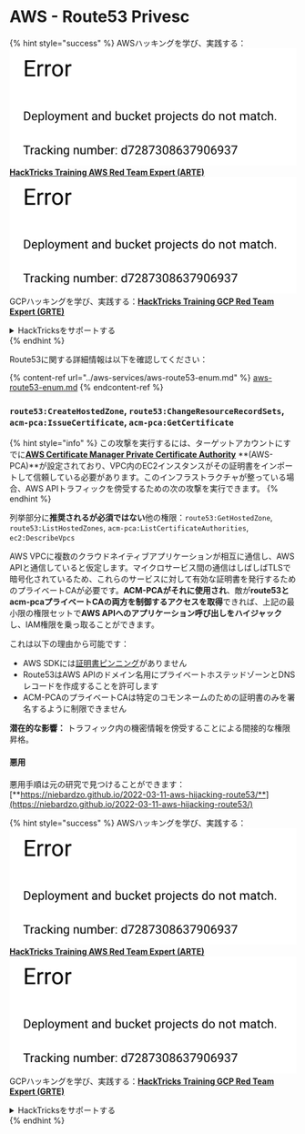 # AWS - Route53 Privesc

{% hint style="success" %}
AWSハッキングを学び、実践する：<img src="../../../.gitbook/assets/image (1) (1).png" alt="" data-size="line">[**HackTricks Training AWS Red Team Expert (ARTE)**](https://training.hacktricks.xyz/courses/arte)<img src="../../../.gitbook/assets/image (1) (1).png" alt="" data-size="line">\
GCPハッキングを学び、実践する：<img src="../../../.gitbook/assets/image (2).png" alt="" data-size="line">[**HackTricks Training GCP Red Team Expert (GRTE)**<img src="../../../.gitbook/assets/image (2).png" alt="" data-size="line">](https://training.hacktricks.xyz/courses/grte)

<details>

<summary>HackTricksをサポートする</summary>

* [**サブスクリプションプラン**](https://github.com/sponsors/carlospolop)を確認してください！
* **💬 [**Discordグループ**](https://discord.gg/hRep4RUj7f)または[**Telegramグループ**](https://t.me/peass)に参加するか、**Twitter** 🐦 [**@hacktricks\_live**](https://twitter.com/hacktricks\_live)**をフォローしてください。**
* **[**HackTricks**](https://github.com/carlospolop/hacktricks)および[**HackTricks Cloud**](https://github.com/carlospolop/hacktricks-cloud)のGitHubリポジトリにPRを提出してハッキングトリックを共有してください。**

</details>
{% endhint %}

Route53に関する詳細情報は以下を確認してください：

{% content-ref url="../aws-services/aws-route53-enum.md" %}
[aws-route53-enum.md](../aws-services/aws-route53-enum.md)
{% endcontent-ref %}

### `route53:CreateHostedZone`, `route53:ChangeResourceRecordSets`, `acm-pca:IssueCertificate`, `acm-pca:GetCertificate`

{% hint style="info" %}
この攻撃を実行するには、ターゲットアカウントにすでに[**AWS Certificate Manager Private Certificate Authority**](https://aws.amazon.com/certificate-manager/private-certificate-authority/) **(AWS-PCA)**が設定されており、VPC内のEC2インスタンスがその証明書をインポートして信頼している必要があります。このインフラストラクチャが整っている場合、AWS APIトラフィックを傍受するための次の攻撃を実行できます。
{% endhint %}

列挙部分に**推奨されるが必須ではない**他の権限：`route53:GetHostedZone`, `route53:ListHostedZones`, `acm-pca:ListCertificateAuthorities`, `ec2:DescribeVpcs`

AWS VPCに複数のクラウドネイティブアプリケーションが相互に通信し、AWS APIと通信していると仮定します。マイクロサービス間の通信はしばしばTLSで暗号化されているため、これらのサービスに対して有効な証明書を発行するためのプライベートCAが必要です。**ACM-PCAがそれに使用され**、敵が**route53とacm-pcaプライベートCAの両方を制御するアクセスを取得**できれば、上記の最小限の権限セットで**AWS APIへのアプリケーション呼び出しをハイジャック**し、IAM権限を乗っ取ることができます。

これは以下の理由から可能です：

* AWS SDKには[証明書ピンニング](https://www.digicert.com/blog/certificate-pinning-what-is-certificate-pinning)がありません
* Route53はAWS APIのドメイン名用にプライベートホステッドゾーンとDNSレコードを作成することを許可します
* ACM-PCAのプライベートCAは特定のコモンネームのための証明書のみを署名するように制限できません

**潜在的な影響：** トラフィック内の機密情報を傍受することによる間接的な権限昇格。

#### 悪用 <a href="#discovery" id="discovery"></a>

悪用手順は元の研究で見つけることができます：[**https://niebardzo.github.io/2022-03-11-aws-hijacking-route53/**](https://niebardzo.github.io/2022-03-11-aws-hijacking-route53/)

{% hint style="success" %}
AWSハッキングを学び、実践する：<img src="../../../.gitbook/assets/image (1) (1).png" alt="" data-size="line">[**HackTricks Training AWS Red Team Expert (ARTE)**](https://training.hacktricks.xyz/courses/arte)<img src="../../../.gitbook/assets/image (1) (1).png" alt="" data-size="line">\
GCPハッキングを学び、実践する：<img src="../../../.gitbook/assets/image (2).png" alt="" data-size="line">[**HackTricks Training GCP Red Team Expert (GRTE)**<img src="../../../.gitbook/assets/image (2).png" alt="" data-size="line">](https://training.hacktricks.xyz/courses/grte)

<details>

<summary>HackTricksをサポートする</summary>

* [**サブスクリプションプラン**](https://github.com/sponsors/carlospolop)を確認してください！
* **💬 [**Discordグループ**](https://discord.gg/hRep4RUj7f)または[**Telegramグループ**](https://t.me/peass)に参加するか、**Twitter** 🐦 [**@hacktricks\_live**](https://twitter.com/hacktricks\_live)**をフォローしてください。**
* **[**HackTricks**](https://github.com/carlospolop/hacktricks)および[**HackTricks Cloud**](https://github.com/carlospolop/hacktricks-cloud)のGitHubリポジトリにPRを提出してハッキングトリックを共有してください。**

</details>
{% endhint %}
